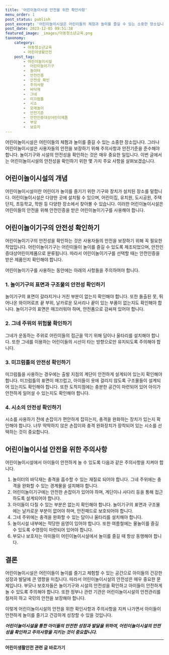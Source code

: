 ```yaml
---
title: '어린이놀이시설 안전을 위한 확인사항'
menu_order: 1
post_status: publish
post_excerpt: '어린이놀이시설은 어린이들의 체험과 놀이를 즐길 수 있는 소중한 장소입니다. 그러나 어린이놀이시설은 사용자들의 안전을 보장하기 위해 주의사항과 안전기준을 준수해야 합니다. 놀이기구와 시설의 안전성을 확인하는 것은 매우 중요한 일입니다. 이번 글에서는 어린이놀이시설의 안전성을 확인하기 위한 몇 가지 주요 사항을 살펴보겠습니다.'
post_date: 2023-12-05 09:51:38
featured_image: _images/아동청소년교육.png
taxonomy:
    category:
        - 아동청소년교육
        - 어린이생활안전
    post_tag:
        - 어린이놀이시설
        -  어린이놀이기구
        -  놀이터
        -  안전인증
        -  안전성 확인
        -  주의사항
        -  바닥재
        -  그네
        -  미끄럼틀
        -  시소
        -  모래놀이
        -  안전기준
        -  안전인증대상어린이제품
        -  부모
        -  보호자
---
```



어린이놀이시설은 어린이들의 체험과 놀이를 즐길 수 있는 소중한 장소입니다. 그러나 어린이놀이시설은 사용자들의 안전을 보장하기 위해 주의사항과 안전기준을 준수해야 합니다. 놀이기구와 시설의 안전성을 확인하는 것은 매우 중요한 일입니다. 이번 글에서는 어린이놀이시설의 안전성을 확인하기 위한 몇 가지 주요 사항을 살펴보겠습니다.

## 어린이놀이시설의 개념

어린이놀이시설이란 어린이가 놀이를 즐기기 위한 기구와 장치가 설치된 장소를 말합니다. 어린이놀이시설은 다양한 곳에 설치될 수 있으며, 어린이집, 유치원, 도시공원, 주택단지, 초등학교, 학원 등 다양한 장소에서 찾아볼 수 있습니다. 이러한 어린이놀이시설은 어린이들의 안전을 위해 안전인증을 받은 어린이놀이기구를 사용해야 합니다.

## 어린이놀이기구의 안전성 확인하기

어린이놀이기구의 안전성을 확인하는 것은 사용자들의 안전을 보장하기 위해 꼭 필요한 작업입니다. 어린이놀이기구는 어린이들이 놀이를 즐길 수 있도록 제조되었으며, 안전인증대상어린이제품으로 분류됩니다. 따라서 어린이놀이기구를 선택할 때는 안전인증을 받은 제품인지 확인해야 합니다.

어린이놀이기구를 사용하는 동안에는 아래의 사항들을 주의하여야 합니다.

### 1. 놀이기구의 표면과 구조물의 안전성 확인하기

놀이기구의 표면이 갈라지거나 거친 부분이 없는지 확인해야 합니다. 또한 돌출된 못, 튀어나온 와이어로프 끝 부위, 날카로운 모서리나 끝이 있는 부품이 없는지도 확인해야 합니다. 놀이기구의 표면은 매끄러워야 하며, 안전폼으로 감싸져 있어야 합니다.

### 2. 그네 주위의 위험물 확인하기

그네가 운동하는 주위로 어린이들의 접근을 막기 위해 담이나 울타리를 설치해야 합니다. 또한 그네를 이용하는 어린이들의 시선이 타는 방향으로만 유지되도록 주의해야 합니다.

### 3. 미끄럼틀의 안전성 확인하기

미끄럼틀을 사용하는 경우에는 출발 지점의 계단이 안전하게 설계되어 있는지 확인해야 합니다. 미끄럼틀의 표면이 매끄럽고, 아이들이 옷에 걸리지 않도록 구조물들이 설계되어 있는지도 확인해야 합니다. 또한 도착지점에는 충분한 공간이 마련되어 있어 아이가 안전하게 일어설 수 있는지도 확인해야 합니다.

### 4. 시소의 안전성 확인하기

시소를 사용하기 전에 손잡이가 편안하게 잡히는지, 충격을 완화하는 장치가 있는지 확인해야 합니다. 너무 딱딱하지 않은 손잡이와 충격 완화장치가 장착되어 있는 시소를 선택하는 것이 중요합니다.

## 어린이놀이시설 안전을 위한 주의사항

어린이놀이시설에서 아이들이 안전하게 놀 수 있도록 다음과 같은 주의사항을 지켜야 합니다.

1. 놀이터의 바닥재는 충격을 흡수할 수 있는 재질로 되어야 합니다. 그네 주위에는 충격을 완화할 수 있는 경계물을 설치해야 합니다.
2. 어린이놀이기구에는 안전한 손잡이가 있어야 하며, 계단이나 사다리 등을 통해 접근하도록 설계되어야 합니다.
3. 아이들이 다칠 수 있는 부분은 없는지 확인해야 합니다. 놀이기구의 표면과 구조물에는 날카로운 부분이 없어야 하며, 안전패드로 보호되어야 합니다.
4. 그네 주위에는 충격을 완화할 수 있는 담이나 울타리를 설치해야 합니다.
5. 놀이시설 내부에는 적당한 음영이 있어야 합니다. 또한 여름철에는 물놀이를 즐길 수 있도록 수영장이 마련되어 있어야 합니다.
6. 부모나 보호자는 아이들이 어린이놀이시설에서 놀이를 즐길 때 항상 동행해야 합니다.

## 결론

어린이놀이시설은 어린이들이 놀이를 즐기고 체험할 수 있는 공간으로 아이들의 건강한 성장과 발달에 큰 영향을 미칩니다. 따라서 어린이놀이시설의 안전성은 매우 중요한 문제입니다. 부모나 보호자들은 놀이기구와 시설의 안전성을 확인하고 아이들이 안전하게 놀 수 있도록 주의해야 합니다. 또한 정부나 관련 기관은 어린이놀이시설의 안전관리를 철저히 하고 국민의 안전을 보장해야 합니다.

이렇게 어린이놀이시설의 안전을 위한 확인사항과 주의사항을 지켜 나가면서 아이들이 안전하게 놀이를 즐기고 건강하게 성장할 수 있을 것입니다.

***어린이놀이시설을 통한 아이들의 안전한 성장과 발달을 위하여, 어린이놀이시설의 안전성을 확인하고 주의사항을 지키는 것이 중요합니다.***
<!-- wp:separator -->
<hr class="wp-block-separator has-alpha-channel-opacity"/>
<!-- /wp:separator -->

<!-- wp:group {"backgroundColor":"base","layout":{"type":"constrained"}} -->
<div class="wp-block-group has-base-background-color has-background"><!-- wp:paragraph {"align":"center","fontSize":"medium"} -->
<p class="has-text-align-center has-large-font-size"><strong>어린이생활안전 관련 글 바로가기</strong></p>
<!-- /wp:paragraph -->


<!-- wp:latest-posts
{"categories":[{"id":30736,"count":19,"description":"","link":"https://uknowlaw.com/category/%ec%96%b4%eb%a6%b0%ec%9d%b4%ec%83%9d%ed%99%9c%ec%95%88%ec%a0%84/","name":"어린이생활안전","slug":"어린이생활안전","taxonomy":"category","parent":0,"meta":[],"_links":{"self":[{"href":"https://uknowlaw.com/wp-json/wp/v2/categories/30736"}],"collection":[{"href":"https://uknowlaw.com/wp-json/wp/v2/categories"}],"about":[{"href":"https://uknowlaw.com/wp-json/wp/v2/taxonomies/category"}],"wp:post_type":[{"href":"https://uknowlaw.com/wp-json/wp/v2/posts?categories=30736"}],"curies":[{"name":"wp","href":"https://api.w.org/{rel}","templated":true}]}}],"postsToShow":100,"excerptLength":28,"postLayout":"grid","columns":2,"featuredImageAlign":"left","featuredImageSizeSlug":"large","fontSize":"small"} /--></div>
<!-- /wp:group -->